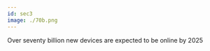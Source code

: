 ```yaml
---
id: sec3
image: ./70b.png
---
```

Over seventy billion new devices are expected to be online by 2025